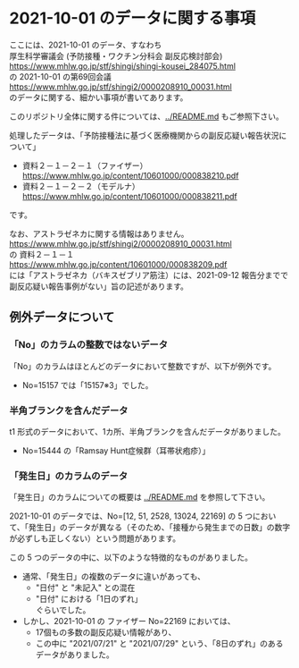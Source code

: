 # 2021-10-01 のデータに関する事項

ここには、2021-10-01 のデータ、すなわち  
厚生科学審議会 (予防接種・ワクチン分科会 副反応検討部会)  
https://www.mhlw.go.jp/stf/shingi/shingi-kousei_284075.html  
の 2021-10-01 の第69回会議  
https://www.mhlw.go.jp/stf/shingi2/0000208910_00031.html  
のデータに関する、細かい事項が書いてあります。

このリポジトリ全体に関する件については、[../README.md](../README.md) もご参照下さい。

処理したデータは、「予防接種法に基づく医療機関からの副反応疑い報告状況について」
- 資料２－１－２－１（ファイザー）  
  https://www.mhlw.go.jp/content/10601000/000838210.pdf
- 資料２－１－２－２（モデルナ）  
  https://www.mhlw.go.jp/content/10601000/000838211.pdf

です。  

なお、アストラゼネカに関する情報はありません。  
https://www.mhlw.go.jp/stf/shingi2/0000208910_00031.html  
の 資料２－１－１  
https://www.mhlw.go.jp/content/10601000/000838209.pdf  
には「アストラゼネカ（バキスゼブリア筋注）には、2021-09-12 報告分までで副反応疑い報告事例がない」旨の記述があります。

## 例外データについて

### 「No」のカラムの整数ではないデータ
「No」のカラムはほとんどのデータにおいて整数ですが、以下が例外です。
- No=15157 では「15157※3」でした。

### 半角ブランクを含んだデータ
t1 形式のデータにおいて、1カ所、半角ブランクを含んだデータがありました。  
- No=15444 の「Ramsay Hunt症候群（耳帯状疱疹）」

### 「発生日」のカラムのデータ
「発生日」のカラムについての概要は [../README.md](../README.md#発生日のデータの問題について) を参照して下さい。  

2021-10-01 のデータでは、No=[12, 51, 2528, 13024, 22169] の 5 つにおいて、「発生日」のデータが異なる（そのため、「接種から発生までの日数」の数字が必ずしも正しくない）という問題があります。

この 5 つのデータの中に、以下のような特徴的なものがありました。
- 通常、「発生日」の複数のデータに違いがあっても、
  - "日付" と "未記入" との混在
  - "日付" における「1日のずれ」  
  ぐらいでした。  
- しかし、2021-10-01 の ファイザー No=22169 においては、
  - 17個もの多数の副反応疑い情報があり、
  - この中に "2021/07/21" と "2021/07/29" という、「8日のずれ」のあるデータがありました。

